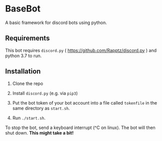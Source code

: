 # BaseBot

A basic framework for discord bots using python.

## Requirements

This bot requires `discord.py` ( https://github.com/Rapptz/discord.py ) and
python 3.7 to run.

## Installation

1. Clone the repo

2. Install `discord.py` (e.g. via `pip3`)

3. Put the bot token of your bot account into a file called `tokenfile` in the
same directory as `start.sh`.

4. Run `./start.sh`.

To stop the bot, send a keyboard interrupt (^C on linux). The bot will then shut
down. **This might take a bit!**
